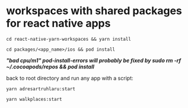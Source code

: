# workspaces with shared packages for react native apps

```
cd react-native-yarn-workspaces && yarn install
```
```
cd packages/<app_name>/ios && pod install
```
***"bad cpu/m1" pod-install-errors will probably be fixed by sudo rm -rf ~/.cocoapods/repos && pod install***

back to root directory and run any app with a script:
```
yarn adresartruhlaru:start
```
```
yarn walkplaces:start
```


